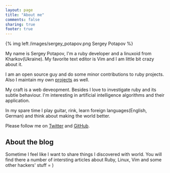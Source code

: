 ```yaml
---
layout: page
title: "About me"
comments: false
sharing: true
footer: true
---
```


{% img left /images/sergey_potapov.png Sergey Potapov %}


My name is Sergey Potapov, I'm a ruby developer and a linuxoid from Kharkov(Ukraine).
My favorite text editor is Vim and I am little bit crazy about it.

I am an open source guy and do some minor contributions to ruby projects.
Also I maintain my own [projects](/projects) as well.

My craft is a web deveopment. Besides I love to investigate ruby and its subtle behaviour.
I'm interesting in artificial intelligence algorithms and their application.

In my spare time I play guitar, rink, learn foreign languages(English, German)
and think about making the world better.

Please follow me on [Twitter](http://twitter.com/#!/greyblake)
and [GitHub](https://github.com/greyblake).

## About the blog

Sometime I feel like I want to share things I discovered with world.
You will find there a number of intersting articles about Ruby, Linux, Vim
and some other hackers' stuff = )
